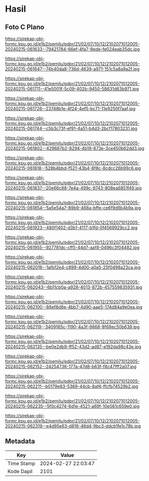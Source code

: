 # Hasil

## Foto C Plano

https://sirekap-obj-formc.kpu.go.id/e1b2/pemilu/pdpr/21/02/07/10/12/2102071012005-20240215-061633--79421784-66ef-4fa7-8ede-fe024eab35dc.jpg

https://sirekap-obj-formc.kpu.go.id/e1b2/pemilu/pdpr/21/02/07/10/12/2102071012005-20240215-061647--74b40da8-736d-4639-a971-151c5a8a9a2f.jpg

https://sirekap-obj-formc.kpu.go.id/e1b2/pemilu/pdpr/21/02/07/10/12/2102071012005-20240215-061711--41e5001f-5c09-402b-9450-58631d63b971.jpg

https://sirekap-obj-formc.kpu.go.id/e1b2/pemilu/pdpr/21/02/07/10/12/2102071012005-20240215-061726--23748b1e-4f24-4ef5-bc71-11e9250f7aaf.jpg

https://sirekap-obj-formc.kpu.go.id/e1b2/pemilu/pdpr/21/02/07/10/12/2102071012005-20240215-061744--c5b3c73f-ef91-4a51-b4d3-2bcf17803231.jpg

https://sirekap-obj-formc.kpu.go.id/e1b2/pemilu/pdpr/21/02/07/10/12/2102071012005-20240215-061802--429687b2-8294-4b18-873e-3ce450b62dd3.jpg

https://sirekap-obj-formc.kpu.go.id/e1b2/pemilu/pdpr/21/02/07/10/12/2102071012005-20240215-061818--528b4bbd-f521-43b4-8f8c-8cdcc26b99c6.jpg

https://sirekap-obj-formc.kpu.go.id/e1b2/pemilu/pdpr/21/02/07/10/12/2102071012005-20240215-061837--20e66c88-7e4a-499c-9743-808ea6851f49.jpg

https://sirekap-obj-formc.kpu.go.id/e1b2/pemilu/pdpr/21/02/07/10/12/2102071012005-20240215-061854--5a5e54a7-89b9-468a-bffe-ce6f9d6b4b9a.jpg

https://sirekap-obj-formc.kpu.go.id/e1b2/pemilu/pdpr/21/02/07/10/12/2102071012005-20240215-061923--480f1402-d3b1-4117-b1fd-0f4569929cc2.jpg

https://sirekap-obj-formc.kpu.go.id/e1b2/pemilu/pdpr/21/02/07/10/12/2102071012005-20240215-061955--927781dc-cff5-44d7-aaf8-0496c3f04482.jpg

https://sirekap-obj-formc.kpu.go.id/e1b2/pemilu/pdpr/21/02/07/10/12/2102071012005-20240215-062018--1afb12e4-c899-4d00-a0a5-25f0498a23ca.jpg

https://sirekap-obj-formc.kpu.go.id/e1b2/pemilu/pdpr/21/02/07/10/12/2102071012005-20240215-062043--6b11cb0a-a928-4013-872b-457559835931.jpg

https://sirekap-obj-formc.kpu.go.id/e1b2/pemilu/pdpr/21/02/07/10/12/2102071012005-20240215-062100--88ef8d8e-4bb7-4d90-aae5-174d84a9e0ea.jpg

https://sirekap-obj-formc.kpu.go.id/e1b2/pemilu/pdpr/21/02/07/10/12/2102071012005-20240215-062119--3409165c-1190-4a3f-9868-8f68ec50b639.jpg

https://sirekap-obj-formc.kpu.go.id/e1b2/pemilu/pdpr/21/02/07/10/12/2102071012005-20240215-062135--be0e2db9-ff52-43d2-ad87-e192da98c43e.jpg

https://sirekap-obj-formc.kpu.go.id/e1b2/pemilu/pdpr/21/02/07/10/12/2102071012005-20240215-062152--24254736-177a-47d8-b63f-f8c47fff2a07.jpg

https://sirekap-obj-formc.kpu.go.id/e1b2/pemilu/pdpr/21/02/07/10/12/2102071012005-20240215-062211--b0179e83-5369-44cb-8af4-ffcfb74529b2.jpg

https://sirekap-obj-formc.kpu.go.id/e1b2/pemilu/pdpr/21/02/07/10/12/2102071012005-20240215-062235--5f0c4274-6d1e-4521-a69f-10e561c659e0.jpg

https://sirekap-obj-formc.kpu.go.id/e1b2/pemilu/pdpr/21/02/07/10/12/2102071012005-20240215-062319--e4d95e63-d816-46d4-9bc3-ddcb1fe1c78b.jpg


## Metadata

| Key        | Value               |
| ---------- | ------------------- |
| Time Stamp | 2024-02-27 22:03:47 |
| Kode Dapil | 2101                |



